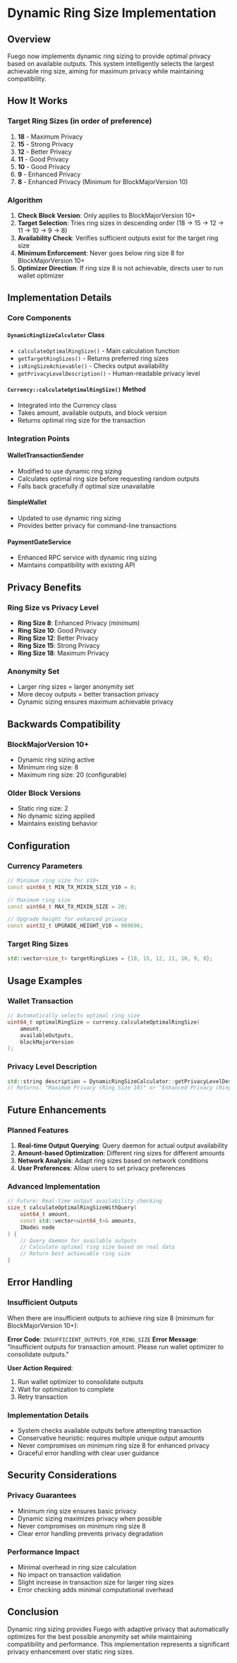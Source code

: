# Dynamic Ring Size Implementation

## Overview

Fuego now implements dynamic ring sizing to provide optimal privacy based on available outputs. This system intelligently selects the largest achievable ring size, aiming for maximum privacy while maintaining compatibility.

## How It Works

### Target Ring Sizes (in order of preference)
1. **18** - Maximum Privacy
2. **15** - Strong Privacy  
3. **12** - Better Privacy
4. **11** - Good Privacy
5. **10** - Good Privacy
6. **9** - Enhanced Privacy
7. **8** - Enhanced Privacy (Minimum for BlockMajorVersion 10)

### Algorithm
1. **Check Block Version**: Only applies to BlockMajorVersion 10+
2. **Target Selection**: Tries ring sizes in descending order (18 → 15 → 12 → 11 → 10 → 9 → 8)
3. **Availability Check**: Verifies sufficient outputs exist for the target ring size
4. **Minimum Enforcement**: Never goes below ring size 8 for BlockMajorVersion 10+
5. **Optimizer Direction**: If ring size 8 is not achievable, directs user to run wallet optimizer

## Implementation Details

### Core Components

#### `DynamicRingSizeCalculator` Class
- `calculateOptimalRingSize()` - Main calculation function
- `getTargetRingSizes()` - Returns preferred ring sizes
- `isRingSizeAchievable()` - Checks output availability
- `getPrivacyLevelDescription()` - Human-readable privacy level

#### `Currency::calculateOptimalRingSize()` Method
- Integrated into the Currency class
- Takes amount, available outputs, and block version
- Returns optimal ring size for the transaction

### Integration Points

#### WalletTransactionSender
- Modified to use dynamic ring sizing
- Calculates optimal ring size before requesting random outputs
- Falls back gracefully if optimal size unavailable

#### SimpleWallet
- Updated to use dynamic ring sizing
- Provides better privacy for command-line transactions

#### PaymentGateService
- Enhanced RPC service with dynamic ring sizing
- Maintains compatibility with existing API

## Privacy Benefits

### Ring Size vs Privacy Level
- **Ring Size 8**: Enhanced Privacy (minimum)
- **Ring Size 10**: Good Privacy
- **Ring Size 12**: Better Privacy
- **Ring Size 15**: Strong Privacy
- **Ring Size 18**: Maximum Privacy

### Anonymity Set
- Larger ring sizes = larger anonymity set
- More decoy outputs = better transaction privacy
- Dynamic sizing ensures maximum achievable privacy

## Backwards Compatibility

### BlockMajorVersion 10+
- Dynamic ring sizing active
- Minimum ring size: 8
- Maximum ring size: 20 (configurable)

### Older Block Versions
- Static ring size: 2
- No dynamic sizing applied
- Maintains existing behavior

## Configuration

### Currency Parameters
```cpp
// Minimum ring size for V10+
const uint64_t MIN_TX_MIXIN_SIZE_V10 = 8;

// Maximum ring size
const uint64_t MAX_TX_MIXIN_SIZE = 20;

// Upgrade height for enhanced privacy
const uint32_t UPGRADE_HEIGHT_V10 = 969696;
```

### Target Ring Sizes
```cpp
std::vector<size_t> targetRingSizes = {18, 15, 12, 11, 10, 9, 8};
```

## Usage Examples

### Wallet Transaction
```cpp
// Automatically selects optimal ring size
uint64_t optimalRingSize = currency.calculateOptimalRingSize(
    amount, 
    availableOutputs, 
    blockMajorVersion
);
```

### Privacy Level Description
```cpp
std::string description = DynamicRingSizeCalculator::getPrivacyLevelDescription(ringSize);
// Returns: "Maximum Privacy (Ring Size 18)" or "Enhanced Privacy (Ring Size 8)"
```

## Future Enhancements

### Planned Features
1. **Real-time Output Querying**: Query daemon for actual output availability
2. **Amount-based Optimization**: Different ring sizes for different amounts
3. **Network Analysis**: Adapt ring sizes based on network conditions
4. **User Preferences**: Allow users to set privacy preferences

### Advanced Implementation
```cpp
// Future: Real-time output availability checking
size_t calculateOptimalRingSizeWithQuery(
    uint64_t amount,
    const std::vector<uint64_t>& amounts,
    INode& node
) {
    // Query daemon for available outputs
    // Calculate optimal ring size based on real data
    // Return best achievable ring size
}
```

## Error Handling

### Insufficient Outputs
When there are insufficient outputs to achieve ring size 8 (minimum for BlockMajorVersion 10+):

**Error Code**: `INSUFFICIENT_OUTPUTS_FOR_RING_SIZE`
**Error Message**: "Insufficient outputs for transaction amount. Please run wallet optimizer to consolidate outputs."

**User Action Required**:
1. Run wallet optimizer to consolidate outputs
2. Wait for optimization to complete
3. Retry transaction

### Implementation Details
- System checks available outputs before attempting transaction
- Conservative heuristic: requires multiple unique output amounts
- Never compromises on minimum ring size 8 for enhanced privacy
- Graceful error handling with clear user guidance

## Security Considerations

### Privacy Guarantees
- Minimum ring size ensures basic privacy
- Dynamic sizing maximizes privacy when possible
- Never compromises on minimum ring size 8
- Clear error handling prevents privacy degradation

### Performance Impact
- Minimal overhead in ring size calculation
- No impact on transaction validation
- Slight increase in transaction size for larger ring sizes
- Error checking adds minimal computational overhead

## Conclusion

Dynamic ring sizing provides Fuego with adaptive privacy that automatically optimizes for the best possible anonymity set while maintaining compatibility and performance. This implementation represents a significant privacy enhancement over static ring sizes.
